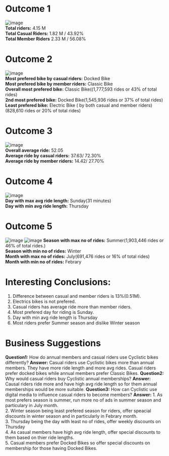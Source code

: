 # Outcome 1
![image](https://github.com/AADITYAPRABALCHAWLA/GOOGLE-DATA-ANALYSIS-CAPSTONE-PROJECT/assets/103323016/71c30205-59bc-4dfa-92d9-0c18ad12263c)<br/>
**Total riders:** 4.15 M<br/>
**Total Casual Riders:** 1.82 M / 43.92%<br/>
**Total Member Riders** 2.33 M / 56.08%<br/>
# Outcome 2
![image](https://github.com/AADITYAPRABALCHAWLA/GOOGLE-DATA-ANALYSIS-CAPSTONE-PROJECT/assets/103323016/dccf9eb8-3cc0-4045-a606-491fcfe9f70b)<br/>
**Most prefered bike by casual riders:** Docked Bike<br/>
**Most prefered bike by member riders:** Classic Bike<br/>
**Overall most prefered bike:** Classic Bike((1,777,593 rides or 43% of total rides)<br/>
**2nd most prefered bike:** Docked Bike(1,545,936 rides or 37% of total rides)<br/>
**Least prefered bike:** Electric Bike ( by both casual and member riders)(828,610 rides or 20% of total rides)<br/>
# Outcome 3
![image](https://github.com/AADITYAPRABALCHAWLA/GOOGLE-DATA-ANALYSIS-CAPSTONE-PROJECT/assets/103323016/8537d4ab-ebe6-4533-ad7f-a1e5162b1772)<br/>
**Overall average ride:** 52.05<br/>
**Average ride by casual riders:** 37.63/ 72.30%<br/>
**Average ride by member riders:** 14.42/ 27.70%<br/>
# Outcome 4
![image](https://github.com/AADITYAPRABALCHAWLA/GOOGLE-DATA-ANALYSIS-CAPSTONE-PROJECT/assets/103323016/52072903-d60e-4ced-8764-cf4ca49cb20d)<br/>
**Day with max avg ride length:** Sunday(31 minutes)<br/>
**Day with min avg ride length:** Thursday<br/>
# Outcome 5
![image](https://github.com/AADITYAPRABALCHAWLA/GOOGLE-DATA-ANALYSIS-CAPSTONE-PROJECT/assets/103323016/1196c9ce-13e2-440a-98ec-8d71e455c403)
![image](https://github.com/AADITYAPRABALCHAWLA/GOOGLE-DATA-ANALYSIS-CAPSTONE-PROJECT/assets/103323016/07513f22-18e4-40ce-88ee-199e301964e1)
**Season with max no of rides:** Summer(1,903,446 rides or 46% of total rides.)<br/>
**Season with min no of rides:** Winter<br/>
**Month with max no of rides:** July(691,476 rides or 16% of total rides)<br/>
**Month with min no of rides:** Febrary<br/>
# Interesting Conclusions:
1. Difference between casual and member riders is 13%(0.51M).
2. Electrics bikes is not prefered.
3. Casual riders has average ride more than member riders.
4. Most prefered day for riding is Sunday.
5. Day with min avg ride length is Thursday
6. Most riders prefer Summer season and dislike Winter season
# Business Suggestions
**Question1:** How do annual members and casual riders use Cyclistic bikes differently?
**Answer:** Casual riders use Cyclistic bikes more than annual members. They have more ride length and more avg rides. Casual riders prefer docked bikes while annual members prefer Classic Bikes.
**Question2:** Why would casual riders buy Cyclistic annual memberships?
**Answer:** Causal riders ride more and have high avg ride length so for them annual memberships would be more suitable.
**Question3:** How can Cyclistic use digital media to influence casual riders to become members? 
**Answer:** 1. As most prefers season is summer, run more no of ads in summer season and particulary in July month.<br/>
2. Winter season being least prefered season for riders, offer speacial discounts in winter season and in particularly in Febrary month.<br/>
3. Thursday being the day with least no of rides, offer weekly discounts on Thursday<br/>
4. As casual members have high avg ride length, offer special discounts to them based on thier ride lengths.<br/>
5. Casual members prefer Docked Bikes so offer special discounts on membership for those having Docked Bikes.
